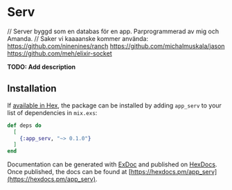 # Serv
//
Server byggd som en databas för en app. Parprogrammerad av mig och Amanda.
//
Saker vi kaaaanske kommer använda:
https://github.com/ninenines/ranch
https://github.com/michalmuskala/jason
https://github.com/meh/elixir-socket

**TODO: Add description**

## Installation

If [available in Hex](https://hex.pm/docs/publish), the package can be installed
by adding `app_serv` to your list of dependencies in `mix.exs`:

```elixir
def deps do
  [
    {:app_serv, "~> 0.1.0"}
  ]
end
```

Documentation can be generated with [ExDoc](https://github.com/elixir-lang/ex_doc)
and published on [HexDocs](https://hexdocs.pm). Once published, the docs can
be found at [https://hexdocs.pm/app_serv](https://hexdocs.pm/app_serv).
